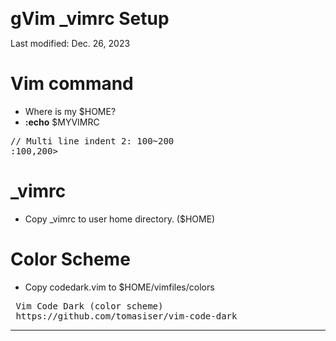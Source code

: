 <span style="font-size:2em; font-weight: bold;">gVim _vimrc Setup</span>

Last modified: Dec. 26, 2023

# Vim command
 - Where is my $HOME?
 - **:echo** $MYVIMRC

<pre>
// Multi line indent 2: 100~200
:100,200>
</pre>

# _vimrc
 - Copy _vimrc to user home directory. ($HOME)

# Color Scheme
- Copy codedark.vim to $HOME/vimfiles/colors

<pre>
 Vim Code Dark (color scheme)
 https://github.com/tomasiser/vim-code-dark
</pre>

---
